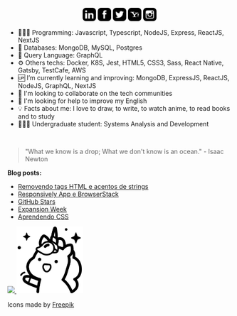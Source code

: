 <p align="center">
<a href="https://www.linkedin.com/in/ValchanOficial"><img src="https://raw.githubusercontent.com/ValchanOficial/ValchanOficial/master/social/linkedin.png" width="30"></img></a>
<a href="https://www.facebook.com/ValchanOficial"><img src="https://raw.githubusercontent.com/ValchanOficial/ValchanOficial/master/social/facebook.png" width="30"></img></a>
<a href="https://twitter.com/ValchanOficial"><img src="https://raw.githubusercontent.com/ValchanOficial/ValchanOficial/master/social/twitter.png" width="30"></img></a>
<a href="mailto:valeria_padilha@yahoo.com.br?Subject=Contato&body=Ola%20Valchan"><img src="https://raw.githubusercontent.com/ValchanOficial/ValchanOficial/master/social/yahoo.png" width="30"></img></a>
<a href="https://www.instagram.com/ValchanOficial"><img src="https://raw.githubusercontent.com/ValchanOficial/ValchanOficial/master/social/instagram.png" width="30"></img></a>
</p>


- 👩🏻‍💻 Programming: Javascript, Typescript, NodeJS, Express, ReactJS, NextJS
- 💾 Databases: MongoDB, MySQL, Postgres
- 💾 Query Language: GraphQL
- ⚙️ Others techs: Docker, K8S, Jest, HTML5, CSS3, Sass, React Native, Gatsby, TestCafe, AWS
- 🆙 I’m currently learning and improving: MongoDB, ExpressJS, ReactJS, NodeJS, GraphQL, NextJS
- 👯 I'm looking to collaborate on the tech communities
- 🤔 I'm looking for help to improve my English
- 💡 Facts about me: I love to draw, to write, to watch anime, to read books and to study
- 👩🏻‍🎓 Undergraduate student: Systems Analysis and Development

<br>

> "What we know is a drop; What we don't know is an ocean." - Isaac
> Newton

<b>Blog posts:</b>

<!-- BLOG-POST-LIST:START -->
- [Removendo tags HTML e acentos de strings](https://valchan.com.br/remove-tags-html-and-accents/)
- [Responsively App e BrowserStack](https://valchan.com.br/app-web-browser/)
- [GitHub Stars](https://valchan.com.br/github-stars/)
- [Expansion Week](https://valchan.com.br/expansion-week/)
- [Aprendendo CSS](https://valchan.com.br/learn-css/)
<!-- BLOG-POST-LIST:END -->


<p align="left">
  <a href="https://valchan.com.br/" target="_blank" rel="nofollow, noreferrer, noopener, external">
    <img src="https://media.giphy.com/media/X7alKxtMyDwPZmc3yj/giphy.gif" />
    <img src="https://raw.githubusercontent.com/ValchanOficial/ValchanOficial/master/social/unicorn.png" width="150"/>
  </a>
</p>

Icons made by <a href="https://www.flaticon.com/authors/freepik" title="Freepik">Freepik</a>
